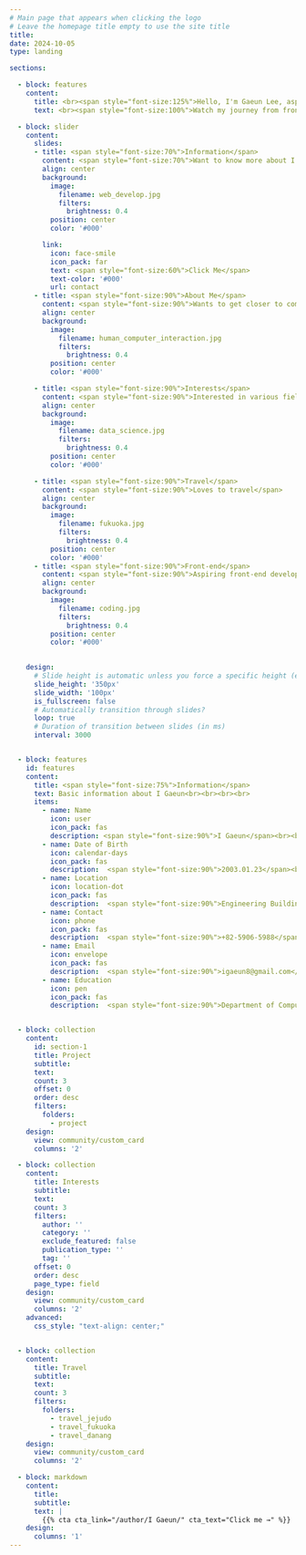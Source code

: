 ```yaml
---
# Main page that appears when clicking the logo
# Leave the homepage title empty to use the site title
title:
date: 2024-10-05
type: landing

sections:

  - block: features
    content:
      title: <br><span style="font-size:125%">Hello, I'm Gaeun Lee, aspiring to become a web developer.</span>
      text: <br><span style="font-size:100%">Watch my journey from frontend to full stack development.</span>

  - block: slider
    content:
      slides:
      - title: <span style="font-size:70%">Information</span>
        content: <span style="font-size:70%">Want to know more about I Gaeun?</span>
        align: center
        background:
          image:
            filename: web_develop.jpg
            filters:
              brightness: 0.4
          position: center
          color: '#000'

        link:
          icon: face-smile
          icon_pack: far
          text: <span style="font-size:60%">Click Me</span>
          text-color: '#000'
          url: contact
      - title: <span style="font-size:90%">About Me</span>
        content: <span style="font-size:90%">Wants to get closer to computers</span>
        align: center
        background:
          image:
            filename: human_computer_interaction.jpg
            filters:
              brightness: 0.4
          position: center
          color: '#000'

      - title: <span style="font-size:90%">Interests</span>
        content: <span style="font-size:90%">Interested in various fields</span>
        align: center
        background:
          image:
            filename: data_science.jpg
            filters:
              brightness: 0.4
          position: center
          color: '#000'

      - title: <span style="font-size:90%">Travel</span>
        content: <span style="font-size:90%">Loves to travel</span>
        align: center
        background:
          image:
            filename: fukuoka.jpg
            filters:
              brightness: 0.4
          position: center
          color: '#000'
      - title: <span style="font-size:90%">Front-end</span>
        content: <span style="font-size:90%">Aspiring front-end development student</span>
        align: center
        background:
          image:
            filename: coding.jpg
            filters:
              brightness: 0.4
          position: center
          color: '#000'

   
    design:
      # Slide height is automatic unless you force a specific height (e.g. '400px')
      slide_height: '350px'
      slide_width: '100px'
      is_fullscreen: false
      # Automatically transition through slides?
      loop: true
      # Duration of transition between slides (in ms)
      interval: 3000


  - block: features
    id: features
    content:
      title: <span style="font-size:75%">Information</span>
      text: Basic information about I Gaeun<br><br><br><br>
      items:
        - name: Name
          icon: user
          icon_pack: fas
          description: <span style="font-size:90%">I Gaeun</span><br><br>
        - name: Date of Birth
          icon: calendar-days
          icon_pack: fas
          description:  <span style="font-size:90%">2003.01.23</span><br><br>
        - name: Location
          icon: location-dot
          icon_pack: fas
          description:  <span style="font-size:90%">Engineering Building 7, Chonbuk National University</span><br><br>
        - name: Contact
          icon: phone
          icon_pack: fas
          description:  <span style="font-size:90%">+82-5906-5988</span><br><br>
        - name: Email
          icon: envelope
          icon_pack: fas
          description:  <span style="font-size:90%">igaeun8@gmail.com</span><br><br>
        - name: Education
          icon: pen
          icon_pack: fas
          description:  <span style="font-size:90%">Department of Computer Artificial Intelligence, Chonbuk National University</span><br><br>


  - block: collection
    content:
      id: section-1
      title: Project
      subtitle:
      text:
      count: 3
      offset: 0
      order: desc
      filters:
        folders:
          - project
    design:
      view: community/custom_card
      columns: '2'

  - block: collection
    content:
      title: Interests
      subtitle:
      text:
      count: 3
      filters:
        author: ''
        category: ''
        exclude_featured: false
        publication_type: ''
        tag: ''
      offset: 0
      order: desc
      page_type: field
    design:
      view: community/custom_card
      columns: '2'
    advanced:
      css_style: "text-align: center;"


  - block: collection
    content:
      title: Travel
      subtitle:
      text:
      count: 3
      filters:
        folders:
          - travel_jejudo
          - travel_fukuoka
          - travel_danang
    design:
      view: community/custom_card
      columns: '2'

  - block: markdown
    content:
      title:
      subtitle:
      text: |
        {{% cta cta_link="/author/I Gaeun/" cta_text="Click me →" %}}
    design:
      columns: '1'
---
```

